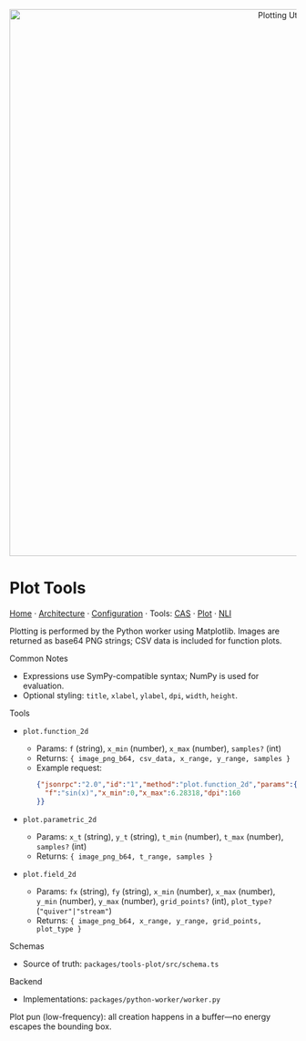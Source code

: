 <p align="center">
  <img src="../assets/svg/experiment-orchestrator-hero.svg" width="960" alt="Plotting Utilities" />
</p>

# Plot Tools

[Home](../../README.md) · [Architecture](../Architecture.md) · [Configuration](../Configuration.md) · Tools: [CAS](CAS.md) · [Plot](Plot.md) · [NLI](NLI.md)

Plotting is performed by the Python worker using Matplotlib. Images are returned as base64 PNG strings; CSV data is included for function plots.

Common Notes
- Expressions use SymPy-compatible syntax; NumPy is used for evaluation.
- Optional styling: `title`, `xlabel`, `ylabel`, `dpi`, `width`, `height`.

Tools
- `plot.function_2d`
  - Params: `f` (string), `x_min` (number), `x_max` (number), `samples?` (int)
  - Returns: `{ image_png_b64, csv_data, x_range, y_range, samples }`
  - Example request:
    ```json
    {"jsonrpc":"2.0","id":"1","method":"plot.function_2d","params":{
      "f":"sin(x)","x_min":0,"x_max":6.28318,"dpi":160
    }}
    ```

- `plot.parametric_2d`
  - Params: `x_t` (string), `y_t` (string), `t_min` (number), `t_max` (number), `samples?` (int)
  - Returns: `{ image_png_b64, t_range, samples }`

- `plot.field_2d`
  - Params: `fx` (string), `fy` (string), `x_min` (number), `x_max` (number), `y_min` (number), `y_max` (number), `grid_points?` (int), `plot_type?` (`"quiver"|"stream"`)
  - Returns: `{ image_png_b64, x_range, y_range, grid_points, plot_type }`

Schemas
- Source of truth: `packages/tools-plot/src/schema.ts`

Backend
- Implementations: `packages/python-worker/worker.py`

Plot pun (low-frequency): all creation happens in a buffer—no energy escapes the bounding box.


